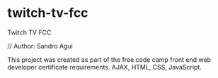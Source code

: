 # twitch-tv-fcc
Twitch TV FCC

// Author: Sandro Agui

This project was created as part of the free code camp front end web developer certificate requirements. AJAX, HTML, CSS, JavaScript.
